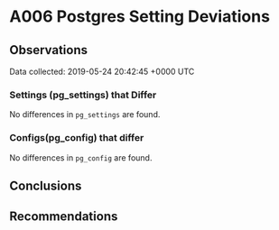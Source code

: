 # A006 Postgres Setting Deviations #

## Observations ##
Data collected: 2019-05-24 20:42:45 +0000 UTC  

### Settings (pg_settings) that Differ ###

No differences in `pg_settings` are found.

### Configs(pg_config) that differ ###

No differences in `pg_config` are found.



## Conclusions ##


## Recommendations ##

